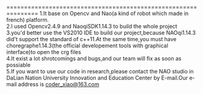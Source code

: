 ===============================================================
1.It base on Opencv and Nao(a kind of robot which made in french) platform.</br>
2.I used Opencv2.4.9 and NaoqiSDK1.14.3 to build the whole project</br>
3.you'd better use the VS2010 IDE to build our project,because NAOqi1.14.3 did't support the standard of c++11.At the same time,you must have choregraphe1.14.3(the official developement tools with graphical interface)to open the crg files<br/>
4.It exist a lot shrotcomings and bugs,and our team will fix as soon as possiable</br>
5.If you want to use our code in research,please contact the NAO studio in DaLian Nation University Innovation and Education Center by E-mail.Our e-mail address is coder_xiao@163.com<br/>
